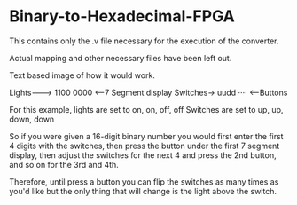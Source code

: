 # Binary-to-Hexadecimal-FPGA

This contains only the .v file necessary for the execution of the converter.

Actual mapping and other necessary files have been left out.

Text based image of how it would work.

Lights---> 1100   0000 <--7 Segment display
Switches-> uudd   ···· <--Buttons

For this example, lights are set to on, on, off, off
Switches are set to up, up, down, down

So if you were given a 16-digit binary number you would first enter the first 4 digits with the switches, then press the button under the first 7 segment display, then adjust the switches for the next 4 and press the 2nd button, and so on for the 3rd and 4th.

Therefore, until press a button you can flip the switches as many times as you'd like but the only thing that will change is the light above the switch.
